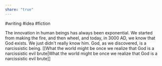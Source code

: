 ```yaml
---
share: "true"
---
```


#writing #idea #fiction 

The innovation in human beings has always been exponential. We started from making the fire, and then wheel, and today, in 3000 AD, we know that God exists. We just didn't really know him. 
God, as we discovered, is a narcissistic being.
[[What the world might be once we realize that God is a narcissistic evil brute|What the world might be once we realize that God is a narcissistic evil brute]]

